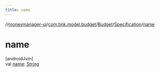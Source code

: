 ```yaml
---
title: name
---
```

//[moneymanager-ui](../../../../index.html)/[com.tink.model.budget](../../index.html)/[Budget](../index.html)/[Specification](index.html)/[name](name.html)



# name



[androidJvm]\
val [name](name.html): [String](https://kotlinlang.org/api/latest/jvm/stdlib/kotlin/-string/index.html)




